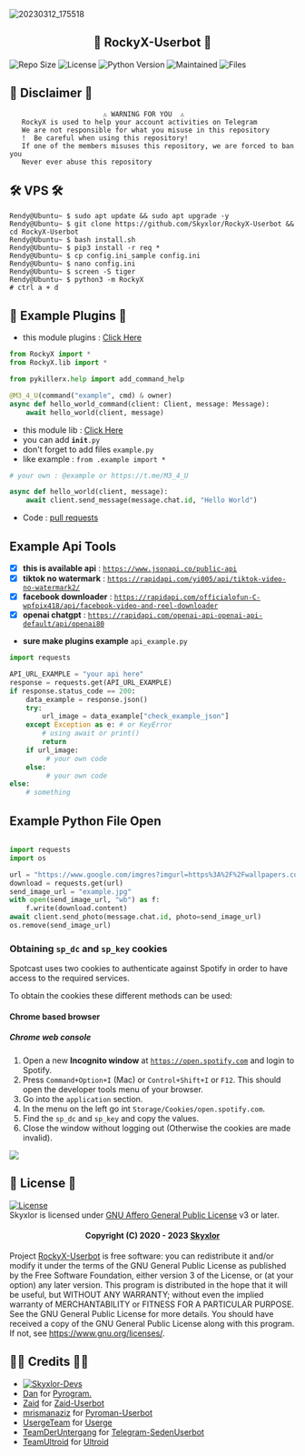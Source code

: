![20230312_175518](https://user-images.githubusercontent.com/90479255/224540113-fe730120-64e1-44d4-90ca-000c23cd3796.jpg)

<h2 align="center"> 🐯 RockyX-Userbot 🐯</h2> 

![Repo Size](https://img.shields.io/github/repo-size/Skyxlor/RockyX-Userbot)
![License](https://img.shields.io/github/license/Skyxlor/RockyX-Userbot)
![Python Version](https://img.shields.io/badge/python-3.x.x-aqua)
![Maintained](https://img.shields.io/badge/Maintained%20%3F-Yes-orange)
![Files](https://img.shields.io/github/directory-file-count/Skyxlor/RockyX-Userbot?label=repo%20files)


## 📝 Disclaimer 📝
```
️                       ⚠️ WARNING FOR YOU ️ ️⚠️
   RockyX is used to help your account activities on Telegram
   We are not responsible for what you misuse in this repository
   !  Be careful when using this repository!
   If one of the members misuses this repository, we are forced to ban you
   Never ever abuse this repository
```

## 🛠️ VPS 🛠️
```console
Rendy@Ubuntu~ $ sudo apt update && sudo apt upgrade -y
Rendy@Ubuntu~ $ git clone https://github.com/Skyxlor/RockyX-Userbot && cd RockyX-Userbot
Rendy@Ubuntu~ $ bash install.sh
Rendy@Ubuntu~ $ pip3 install -r req *
Rendy@Ubuntu~ $ cp config.ini_sample config.ini
Rendy@Ubuntu~ $ nano config.ini
Rendy@Ubuntu~ $ screen -S tiger
Rendy@Ubuntu~ $ python3 -m RockyX
# ctrl a + d 
```

## 💎 Example Plugins 💎
* this module plugins : [Click Here](https://github.com/Skyxlor/RockyX-Userbot/tree/dev/RockyX/modules/plugins)

```python
from RockyX import *
from RockyX.lib import * 

from pykillerx.help import add_command_help 

@M3_4_U(command("example", cmd) & owner)
async def hello_world_command(client: Client, message: Message):
    await hello_world(client, message)
```


* this module lib : [Click Here](https://github.com/Skyxlor/RockyX-Userbot/tree/dev/RockyX/lib)
* you can add <code>__init__.py</code>
* don't forget to add files `example.py`
* like example : `from .example import *`

```python
# your own : @example or https://t.me/M3_4_U

async def hello_world(client, message):
    await client.send_message(message.chat.id, "Hello World")
```
* Code : [pull requests](https://github.com/Skyxlor/RockyX-Userbot/pulls)

## Example Api Tools

* [x] <b>this is available api</b> : [`https://www.jsonapi.co/public-api`](https://www.jsonapi.co/public-api)
* [x] <b>tiktok no watermark</b> : [`https://rapidapi.com/yi005/api/tiktok-video-no-watermark2/`](https://rapidapi.com/yi005/api/tiktok-video-no-watermark2/)
* [x] <b>facebook downloader</b> : [`https://rapidapi.com/officialofun-C-wpfpix418/api/facebook-video-and-reel-downloader`](https://rapidapi.com/officialofun-C-wpfpix418/api/facebook-video-and-reel-downloader)
* [x] <b>openai chatgpt</b> : [`https://rapidapi.com/openai-api-openai-api-default/api/openai80`](https://rapidapi.com/openai-api-openai-api-default/api/openai80)

* <b>sure make plugins example</b> `api_example.py`
```python
import requests

API_URL_EXAMPLE = "your api here"
response = requests.get(API_URL_EXAMPLE)
if response.status_code == 200:
    data_example = response.json()
    try:
        url_image = data_example["check_example_json"]
    except Exception as e: # or KeyError
        # using await or print()
        return 
    if url_image:
         # your own code 
    else:
         # your own code 
else:
    # something 
```

## Example Python File Open
```python 

import requests
import os

url = "https://www.google.com/imgres?imgurl=https%3A%2F%2Fwallpapers.com%2Fimages%2Fhd%2Frandom-objects-alt-aesthetic-2zgd29x0bplv01u5.jpg&tbnid=1RO38bzjeP2n_M&vet=1&imgrefurl=https%3A%2F%2Fwallpapers.com%2Fwallpapers%2Frandom-objects-alt-aesthetic-2zgd29x0bplv01u5.html&docid=woUVzf9ut-iezM&w=1080&h=1920&hl=id&source=sh%2Fx%2Fim"
download = requests.get(url)
send_image_url = "example.jpg"
with open(send_image_url, "wb") as f:
    f.write(download.content)
await client.send_photo(message.chat.id, photo=send_image_url)
os.remove(send_image_url)
```

### Obtaining `sp_dc` and `sp_key` cookies

Spotcast uses two cookies to authenticate against Spotify in order to have access to the required services.

To obtain the cookies these different methods can be used:

#### Chrome based browser

##### Chrome web console

1. Open a new __Incognito window__ at [`https://open.spotify.com`](https://open.spotify.com) and login to Spotify.
2. Press `Command+Option+I` (Mac) or `Control+Shift+I` or `F12`. This should open the developer tools menu of your browser.
3. Go into the `application` section.
4. In the menu on the left go int `Storage/Cookies/open.spotify.com`.
5. Find the `sp_dc` and `sp_key` and copy the values.
6. Close the window without logging out (Otherwise the cookies are made invalid).

<img src="https://raw.githubusercontent.com/fondberg/spotcast/master/images/cookies_chrome_2.png"></img>

## 📜 License 📜

[![License](https://www.gnu.org/graphics/agplv3-155x51.png)](LICENSE)   
Skyxlor is licensed under [GNU Affero General Public License](https://www.gnu.org/licenses/agpl-3.0.en.html) v3 or later.

<h4 align="center">Copyright (C) 2020 - 2023 <a href="https://github.com/Skyxlor">Skyxlor</a></h4>

Project [RockyX-Userbot](https://github.com/Skyxlor/RockyX-Userbot) is free software: you can redistribute it and/or modify
it under the terms of the GNU General Public License as published by
the Free Software Foundation, either version 3 of the License, or
(at your option) any later version.
This program is distributed in the hope that it will be useful,
but WITHOUT ANY WARRANTY; without even the implied warranty of
MERCHANTABILITY or FITNESS FOR A PARTICULAR PURPOSE.  See the
GNU General Public License for more details.
You should have received a copy of the GNU General Public License
along with this program. If not, see <https://www.gnu.org/licenses/>.


## 🧑‍💻 Credits 🧑‍💻
* [![Skyxlor-Devs](https://img.shields.io/static/v1?label=Skyxlor&message=devs&color=critical)](https://t.me/M3_4_U)
* [Dan](https://github.com/pyrogram/) for [Pyrogram.](https://github.com/pyrogram/pyrogram)
* [Zaid](https://github.com/ITZ-ZAID/) for [Zaid-Userbot](https://github.com/ITZ-ZAID/ZAID-USERBOT)
* [mrismanaziz](https://github.com/mrismanaziz/) for [Pyroman-Userbot](https://github.com/mrismanaziz/PyroMan-Userbot)
* [UsergeTeam](https://github.com/UsergeTeam/) for [Userge](https://github.com/UsergeTeam/Userge)
* [TeamDerUntergang](https://github.com/TeamDerUntergang/) for [Telegram-SedenUserbot](https://github.com/TeamDerUntergang/Telegram-SedenUserBot)
* [TeamUltroid](https://github.com/TeamUltroid/) for [Ultroid](https://github.com/TeamUltroid/Ultroid)
